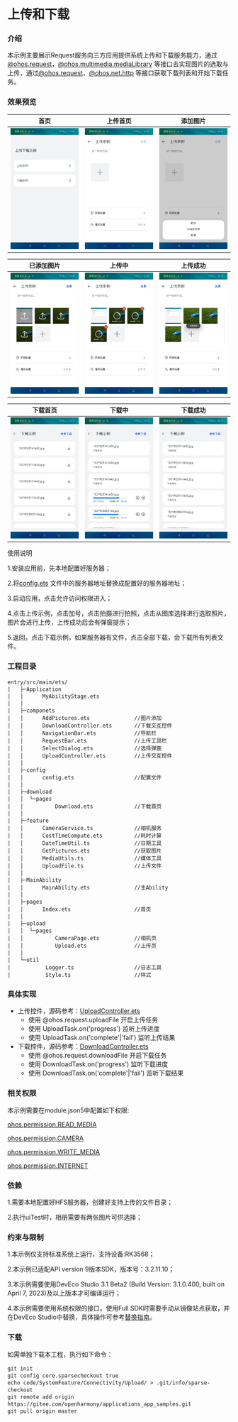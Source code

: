 # 上传和下载

### 介绍

本示例主要展示Request服务向三方应用提供系统上传和下载服务能力，通过[@ohos.request](https://gitee.com/openharmony/docs/blob/master/zh-cn/application-dev/reference/apis/js-apis-request.md)，[@ohos.multimedia.mediaLibrary](https://gitee.com/openharmony/docs/blob/master/zh-cn/application-dev/reference/apis/js-apis-medialibrary.md)
等接口去实现图片的选取与上传，通过[@ohos.request](https://gitee.com/openharmony/docs/blob/master/zh-cn/application-dev/reference/apis/js-apis-request.md)，[@ohos.net.http](https://gitee.com/openharmony/docs/blob/master/zh-cn/application-dev/reference/apis/js-apis-http.md) 等接口获取下载列表和开始下载任务。

### 效果预览

| 首页                                     | 上传首页                                      | 添加图片                                      |
|----------------------------------------|-------------------------------------------|-------------------------------------------|
| ![image](screenshots/device/home.jpeg) | ![image](screenshots/device/upload0.jpeg) | ![image](screenshots/device/upload1.jpeg) |

| 已添加图片                                     | 上传中                                       | 上传成功                                      |
|-------------------------------------------|-------------------------------------------|-------------------------------------------|
| ![image](screenshots/device/upload2.jpeg) | ![image](screenshots/device/upload3.jpeg) | ![image](screenshots/device/upload4.jpeg) |

| 下载首页                                        | 下载中                                         | 下载成功                                        |
|---------------------------------------------|---------------------------------------------|---------------------------------------------|
| ![image](screenshots/device/download0.jpeg) | ![image](screenshots/device/download1.jpeg) | ![image](screenshots/device/download2.jpeg) |

使用说明

1.安装应用前，先本地配置好服务器；

2.将[config.ets](entry/src/main/ets/config/config.ets)
文件中的服务器地址替换成配置好的服务器地址；

3.启动应用，点击允许访问权限进入；

4.点击上传示例，点击加号，点击拍摄进行拍照，点击从图库选择进行选取照片，图片会进行上传，上传成功后会有弹窗提示；

5.返回，点击下载示例，如果服务器有文件，点击全部下载，会下载所有列表文件。

### 工程目录

```
entry/src/main/ets/
|	├─Application
|	│      MyAbilityStage.ets       
|	│      
|	├─componets
|	│      AddPictures.ets              //图片添加
|	│      DownloadController.ets       //下载交互控件
|	│      NavigationBar.ets            //导航栏
|	│      RequestBar.ets               //上传工具栏
|	│      SelectDialog.ets             //选择弹窗
|	│      UploadController.ets         //上传交互控件
|	│      
|	├─config
|	│      config.ets                   //配置文件
|	│      
|	├─download
|	│  └─pages
|	│          Download.ets             //下载首页
|	│          
|	├─feature
|	│      CameraService.ts             //相机服务
|	│      CostTimeCompute.ets          //耗时计算
|	│      DateTimeUtil.ts              //日期工具
|	│      GetPictures.ets              //获取图片
|	│      MediaUtils.ts                //媒体工具
|	│      UploadFile.ts                //上传文件
|	│      
|	├─MainAbility
|	│      MainAbility.ets              //主Ability
|	│      
|	├─pages
|	│      Index.ets                    //首页
|	│      
|	├─upload    
|	│  └─pages      
|	│          CameraPage.ets           //相机页
|	│          Upload.ets               //上传页
|	│          
|	└─util
|	        Logger.ts                   //日志工具
|	        Style.ts                    //样式
```

### 具体实现

* 上传控件，源码参考：[UploadController.ets](entry/src/main/ets/componets/UploadController.ets)
    * 使用 @ohos.request.uploadFile 开启上传任务
    * 使用 UploadTask.on('progress') 监听上传进度
    * 使用 UploadTask.on('complete'|'fail') 监听上传结果
* 下载控件，源码参考：[DownloadController.ets](entry/src/main/ets/componets/DownloadController.ets)
    * 使用 @ohos.request.downloadFile 开启下载任务
    * 使用 DownloadTask.on('progress') 监听下载进度
    * 使用 DownloadTask.on('complete'|'fail') 监听下载结果

### 相关权限

本示例需要在module.json5中配置如下权限:

[ohos.permission.READ_MEDIA](https://gitee.com/openharmony/docs/blob/master/zh-cn/application-dev/security/permission-list.md#ohospermissionread_media)

[ohos.permission.CAMERA](https://gitee.com/openharmony/docs/blob/master/zh-cn/application-dev/security/permission-list.md#ohospermissioncamera)

[ohos.permission.WRITE_MEDIA](https://gitee.com/openharmony/docs/blob/master/zh-cn/application-dev/security/permission-list.md#ohospermissionwrite_media)

[ohos.permission.INTERNET](https://gitee.com/openharmony/docs/blob/master/zh-cn/application-dev/security/permission-list.md#ohospermissioninternet)

### 依赖

1.需要本地配置好HFS服务器，创建好支持上传的文件目录；

2.执行uiTest时，相册需要有两张图片可供选择；

### 约束与限制

1.本示例仅支持标准系统上运行，支持设备:RK3568；

2.本示例已适配API version 9版本SDK，版本号：3.2.11.10；

3.本示例需要使用DevEco Studio 3.1 Beta2 (Build Version: 3.1.0.400, built on April 7, 2023)及以上版本才可编译运行；

4.本示例需要使用系统权限的接口。使用Full SDK时需要手动从镜像站点获取，并在DevEco Studio中替换，具体操作可参考[替换指南](https://docs.openharmony.cn/pages/v3.2/zh-cn/application-dev/quick-start/full-sdk-switch-guide.md/)。

### 下载

如需单独下载本工程，执行如下命令：

```
git init
git config core.sparsecheckout true
echo code/SystemFeature/Connectivity/Upload/ > .git/info/sparse-checkout
git remote add origin https://gitee.com/openharmony/applications_app_samples.git
git pull origin master

```